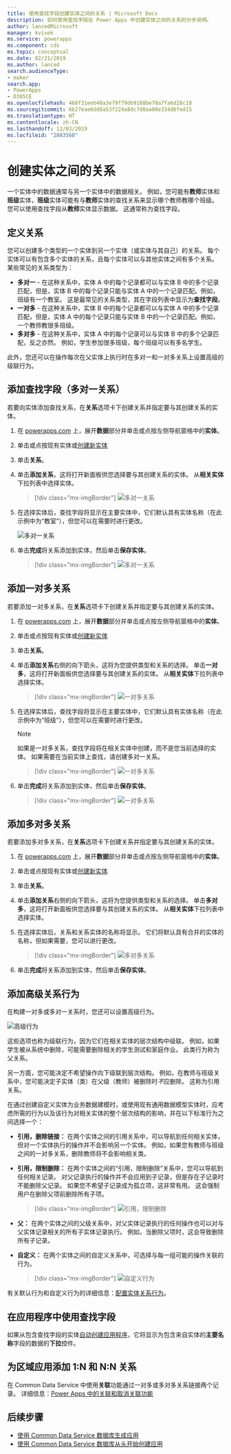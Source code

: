 ```yaml
---
title: 使用查找字段创建实体之间的关系 | Microsoft Docs
description: 如何使用查找字段在 Power Apps 中创建实体之间的关系的分步说明。
author: lancedMicrosoft
manager: kvivek
ms.service: powerapps
ms.component: cds
ms.topic: conceptual
ms.date: 02/21/2019
ms.author: lanced
search.audienceType:
- maker
search.app:
- PowerApps
- D365CE
ms.openlocfilehash: 468f31eeb48a3e79f79db9188be78a7fa6d28c18
ms.sourcegitcommit: 6b27eae6dd8a53f224a8dc7d0aa00e334d6fed15
ms.translationtype: HT
ms.contentlocale: zh-CN
ms.lasthandoff: 12/03/2019
ms.locfileid: "2883560"
---
```

# <a name="create-a-relationship-between-entities"></a>创建实体之间的关系
一个实体中的数据通常与另一个实体中的数据相关。 例如，您可能有**教师**实体和**班级**实体，**班级**实体可能有与**教师**实体的查找关系来显示哪个教师教哪个班级。 您可以使用查找字段从**教师**实体显示数据。 这通常称为查找字段。

## <a name="define-a-relationship"></a>定义关系
您可以创建多个类型的一个实体到另一个实体（或实体与其自己）的关系。 每个实体可以有包含多个实体的关系，且每个实体可以与其他实体之间有多个关系。 某些常见的关系类型为：

* **多对一** - 在这种关系中，实体 A 中的每个记录都可以与实体 B 中的多个记录匹配，但是，实体 B 中的每个记录只能与实体 A 中的一个记录匹配。例如，班级有一个教室。 这是最常见的关系类型，其在字段列表中显示为**查找字段**。
* **一对多** - 在这种关系中，实体 B 中的每个记录都可以与实体 A 中的多个记录匹配，但是，实体 A 中的每个记录只能与实体 B 中的一个记录匹配。例如，一个教师教很多班级。
* **多对多** - 在这种关系中，实体 A 中的每个记录可以与实体 B 中的多个记录匹配，反之亦然。 例如，学生参加很多班级，每个班级可以有多名学生。

此外，您还可以在操作每次在父实体上执行时在多对一和一对多关系上设置高级的级联行为。

## <a name="add-a-lookup-field-many-to-one-relationship"></a>添加查找字段（多对一关系）

若要向实体添加查找关系，在**关系**选项卡下创建关系并指定要与其创建关系的实体。

1. 在 [powerapps.com](https://make.powerapps.com/?utm_source=padocs&utm_medium=linkinadoc&utm_campaign=referralsfromdoc) 上，展开**数据**部分并单击或点按左侧导航窗格中的**实体**。

2. 单击或点按现有实体或[创建新实体](data-platform-create-entity.md)

3. 单击**关系**。

4. 单击**添加关系**，这将打开新面板供您选择要与其创建关系的实体。 从**相关实体**下拉列表中选择实体。

    > [!div class="mx-imgBorder"] 
    > ![多对一关系](./media/data-platform-cds-newrelationship/manytoone-1.png "多对一关系")

5. 在选择实体后，查找字段将显示在主要实体中，它们默认具有实体名称（在此示例中为“教室”），但您可以在需要时进行更改。

    ![多对一关系](./media/data-platform-cds-newrelationship/manytoone-2.png "多对一关系")

6. 单击**完成**将关系添加到实体，然后单击**保存实体**。

    > [!div class="mx-imgBorder"] 
    > ![多对一关系](./media/data-platform-cds-newrelationship/manytoone-3.png "多对一关系")

## <a name="add-a-one-to-many-relationship"></a>添加一对多关系

若要添加一对多关系，在**关系**选项卡下创建关系并指定要与其创建关系的实体。

1. 在 [powerapps.com](https://make.powerapps.com/?utm_source=padocs&utm_medium=linkinadoc&utm_campaign=referralsfromdoc) 上，展开**数据**部分并单击或点按左侧导航窗格中的**实体**。

2. 单击或点按现有实体或[创建新实体](data-platform-create-entity.md)

3. 单击**关系**。

4. 单击**添加关系**右侧的向下箭头，这将为您提供类型和关系的选择。 单击**一对多**，这将打开新面板供您选择要与其创建关系的实体。 从**相关实体**下拉列表中选择实体。
    > [!div class="mx-imgBorder"] 
    > ![一对多关系](./media/data-platform-cds-newrelationship/onetomany-1.png "一对多关系")

5. 在选择实体后，查找字段将显示在主要实体中，它们默认具有实体名称（在此示例中为“班级”），但您可以在需要时进行更改。

    > [!NOTE]
    > 如果是一对多关系，查找字段将在相关实体中创建，而不是您当前选择的实体。 如果需要在当前实体上查找，请创建多对一关系。

    > [!div class="mx-imgBorder"] 
    > ![一对多关系](./media/data-platform-cds-newrelationship/onetomany-2.png "一对多关系")

6. 单击**完成**将关系添加到实体，然后单击**保存实体**。

    > [!div class="mx-imgBorder"] 
    > ![一对多关系](./media/data-platform-cds-newrelationship/onetomany-3.png "一对多关系")

## <a name="add-a-many-to-many-relationship"></a>添加多对多关系
若要添加多对多关系，在**关系**选项卡下创建关系并指定要与其创建关系的实体。

1. 在 [powerapps.com](https://make.powerapps.com/?utm_source=padocs&utm_medium=linkinadoc&utm_campaign=referralsfromdoc) 上，展开**数据**部分并单击或点按左侧导航窗格中的**实体**。

2. 单击或点按现有实体或[创建新实体](data-platform-create-entity.md)

3. 单击**关系**。

4. 单击**添加关系**右侧的向下箭头，这将为您提供类型和关系的选择。 单击**多对多**，这将打开新面板供您选择要与其创建关系的实体。 从**相关实体**下拉列表中选择实体。

5. 在选择实体后，关系和关系实体的名称将显示。 它们将默认具有合并的实体的名称，但如果需要，您可以进行更改。

    > [!div class="mx-imgBorder"] 
    > ![多对多关系](./media/data-platform-cds-newrelationship/manytomany-1.png "多对多关系")

6. 单击**完成**将关系添加到实体，然后单击**保存实体**。


## <a name="add-advanced-relationship-behavior"></a>添加高级关系行为

在构建一对多或多对一关系时，您还可以设置高级行为。

![高级行为](./media/data-platform-cds-newrelationship/advanced-1.png "高级行为")

这些选项也称为级联行为，因为它们在相关实体的层次结构中级联。 例如，如果学生被从系统中删除，可能需要删除相关的学生测试和家庭作业。 此类行为称为父关系。

另一方面，您可能决定不希望操作向下级联到层次结构。 例如，在教师与班级关系中，您可能决定子实体（类）在父级（教师）被删除时*不*应删除。 这称为引用关系。

在通过创建自定义实体为业务数据建模时，或使用现有通用数据模型实体时，应考虑所需的行为以及该行为对相关实体的整个层次结构的影响，并在以下标准行为之间选择一个：

* **引用，删除链接：** 在两个实体之间的引用关系中，可以导航到任何相关实体，但对一个实体执行的操作并不会影响另一个实体。 例如，如果您有教师与班级之间的一对多关系，删除教师将不会影响相关类。

* **引用，限制删除：** 在两个实体之间的“引用，限制删除”关系中，您可以导航到任何相关记录。 对父记录执行的操作并不会应用到子记录，但是存在子记录时不能删除父记录。 如果您不希望子记录成为孤立项，这非常有用。 这会强制用户在删除父项前删除所有子项。

    > [!div class="mx-imgBorder"] 
    > ![引用，限制删除](./media/data-platform-cds-newrelationship/advanced-3.png "引用，限制删除")

* **父：** 在两个实体之间的父级关系中，对父实体记录执行的任何操作也可以对与父实体记录相关的所有子实体记录执行。 例如，当删除父项时，这会导致删除所有子记录。

* **自定义：** 在两个实体之间的自定义关系中，可选择与每一组可能的操作关联的行为。 

    > [!div class="mx-imgBorder"] 
    > ![自定义行为](./media/data-platform-cds-newrelationship/advanced-2.png "自定义行为")

有关默认行为和自定义行为的详细信息：[配置实体关系行为](entity-relationship-behavior.md)。



## <a name="use-a-lookup-field-in-an-app"></a>在应用程序中使用查找字段
如果从包含查找字段的实体[自动创建应用程序](../canvas-apps/data-platform-create-app.md)，它将显示为包含来自实体的**主要名称**字段的数据的**下拉**控件。

## <a name="add-1n-and-nn-relationships-for-canvas-apps"></a>为区域应用添加 1:N 和 N:N 关系
在 Common Data Service 中使用**关联**功能通过一对多或多对多关系链接两个记录。 详细信息：[Power Apps 中的关联和取消关联功能](../canvas-apps/functions/function-relate-unrelate.md)

## <a name="next-steps"></a>后续步骤
* [使用 Common Data Service 数据库生成应用](../canvas-apps/data-platform-create-app.md)
* [使用 Common Data Service 数据库从头开始创建应用](../canvas-apps/data-platform-create-app-scratch.md)

